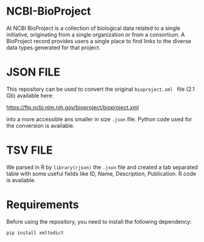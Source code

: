 # NCBI-BioProject
At NCBI BioProject is a collection of biological data related to a single initiative, originating from a single organization or from a consortium. A BioProject record provides users a single place to find links to the diverse data types generated for that project.

# JSON FILE
This repository can be used to convert the original  ```bioproject.xml ``` file (2.1 Gb) available here:

https://ftp.ncbi.nlm.nih.gov/bioproject/bioproject.xml 

into a more accessible ans smaller in size ```.json``` file. Python code used for the conversion is available.

# TSV FILE
We parsed in R by ```library(rjson)``` the ```.json``` file and created a tab separated table with some useful fields like ID, Name, Description, Publication.
R code is available.

# Requirements
Before using the repository, you need to install the following dependency:
```
pip install xmltodict
```


